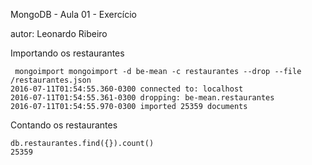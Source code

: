 MongoDB - Aula 01 - Exercício

autor: Leonardo Ribeiro

Importando os restaurantes

```
 mongoimport mongoimport -d be-mean -c restaurantes --drop --file /restaurantes.json
2016-07-11T01:54:55.360-0300 connected to: localhost
2016-07-11T01:54:55.361-0300 dropping: be-mean.restaurantes
2016-07-11T01:54:55.970-0300 imported 25359 documents

```
Contando os restaurantes

```
db.restaurantes.find({}).count()
25359

```
